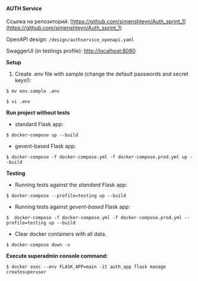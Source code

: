 #### AUTH Service

Ссылка на репозиторий: [https://github.com/simenshteyn/Auth_sprint_1](https://github.com/simenshteyn/Auth_sprint_1)

OpenAPI design: `/design/authservice_openapi.yaml`

SwaggerUI (in testings profile): [http://localhost:8080](http://localhost:8080)

**Setup**
1. Create .env file with sample (change the default passwords and secret keys!):

`$ mv env.sample .env`

`$ vi .env`

**Run project without tests**

 - standard Flask app:

`$ docker-compose up --build`

 - gevent-based Flask app:

`$ docker-compose -f docker-compose.yml -f docker-compose.prod.yml up --build`


**Testing**
 - Running tests against the *standard* Flask app:
   
`$ docker-compose --profile=testing up --build`
   
 - Running tests against *gevent-based* Flask app:

`$  docker-compose -f docker-compose.yml -f docker-compose.prod.yml --profile=testing up --build`

- Clear docker containers with all data.
 
`$ docker-compose down -v`

**Execute superadmin console command:**

`$ docker exec --env FLASK_APP=main -it auth_app flask manage createsuperuser`
